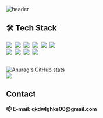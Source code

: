 ![header](https://capsule-render.vercel.app/api?type=waving&color=6E2FC7&height=200&section=header&text=Jihwan%20Bang&fontSize=70&animation=fadeIn&fontAlignY=38&descAlignY=51&descAlign=62&fontColor=ffffff)

<h2>  🛠 Tech Stack  </h2>
<p>
  <img src="https://img.shields.io/badge/Python-3776AB?style=flat-square&logo=Python&logoColor=white"/>&nbsp
  <img src="https://img.shields.io/badge/C-A8B9CC?style=flat-square&logo=c&logoColor=white"/>&nbsp
  <img src="https://img.shields.io/badge/C++-00599C?style=flat-square&logo=c%2B%2B&logoColor=white"/>&nbsp
  <img src="https://img.shields.io/badge/HTML-E34F26?style=flat-square&logo=HTML5&logoColor=white"/>&nbsp
  <img src="https://img.shields.io/badge/CSS-1572B6?style=flat-square&logo=CSS3&logoColor=white"/>&nbsp
  <img src="https://img.shields.io/badge/JavaScript-F7DF1E?style=flat-square&logo=JavaScript&logoColor=white"/><br>
  <img src="https://img.shields.io/badge/Django-006400?style=flat-square&logo=Django&logoColor=white"/>&nbsp
  <img src="https://img.shields.io/badge/Vue.js-4FC08D?style=flat-square&logo=Vue.js&logoColor=white"/>&nbsp
  <img src="https://img.shields.io/badge/React-000000?style=flat-square&logo=React&logoColor=#61DAFB"/>&nbsp
  <img src="https://img.shields.io/badge/MySQL-4479A1?style=flat-square&logo=MySQL&logoColor=white"/>
</p>

<h2></h2>

[![Anurag's GitHub stats](https://github-readme-stats.vercel.app/api?username=jihwan0123&theme=material-palenight&show_icons=true)](https://github.com/anuraghazra/github-readme-stats)<br>
<img src="http://mazassumnida.wtf/api/v2/generate_badge?boj=qkdwlghks00">
<br>

<h2> Contact </h2>
<h4>📫 E-mail: qkdwlghks00@gmail.com</h4>


</details>

<!--
**jihwan0123/jihwan0123** is a ✨ _special_ ✨ repository because its `README.md` (this file) appears on your GitHub profile.

Here are some ideas to get you started:

- 🔭 I’m currently working on ...
- 🌱 I’m currently learning ...
- 👯 I’m looking to collaborate on ...
- 🤔 I’m looking for help with ...
- 💬 Ask me about ...
- 📫 How to reach me: ...
- 😄 Pronouns: ...
- ⚡ Fun fact: ...
-->
